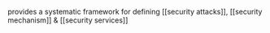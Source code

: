 provides a systematic framework for defining [[security attacks]], [[security mechanism]] & [[security services]]